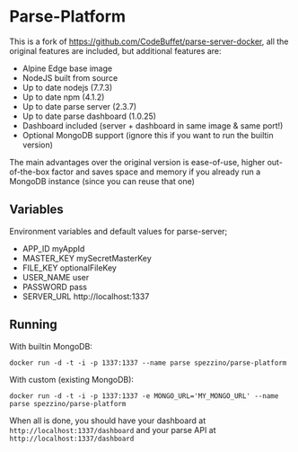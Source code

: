 # Parse-Platform
This is a fork of https://github.com/CodeBuffet/parse-server-docker, all the original features are included, but additional features are:

- Alpine Edge base image
- NodeJS built from source
- Up to date nodejs (7.7.3)
- Up to date npm (4.1.2)
- Up to date parse server (2.3.7)
- Up to date parse dashboard (1.0.25)
- Dashboard included (server + dashboard in same image & same port!)
- Optional MongoDB support (ignore this if you want to run the builtin version)

The main advantages over the original version is ease-of-use, higher out-of-the-box factor and saves space and memory if you already run a MongoDB instance (since you can reuse that one)

## Variables
Environment variables and default values for parse-server;

- APP_ID myAppId
- MASTER_KEY mySecretMasterKey
- FILE_KEY optionalFileKey
- USER_NAME user
- PASSWORD pass
- SERVER_URL http://localhost:1337

## Running

With builtin MongoDB:

`docker run -d -t -i -p 1337:1337 --name parse spezzino/parse-platform`

With custom (existing MongoDB):

`docker run -d -t -i -p 1337:1337 -e MONGO_URL='MY_MONGO_URL' --name parse spezzino/parse-platform`


When all is done, you should have your dashboard at `http://localhost:1337/dashboard` and your parse API at `http://localhost:1337/dashboard`
